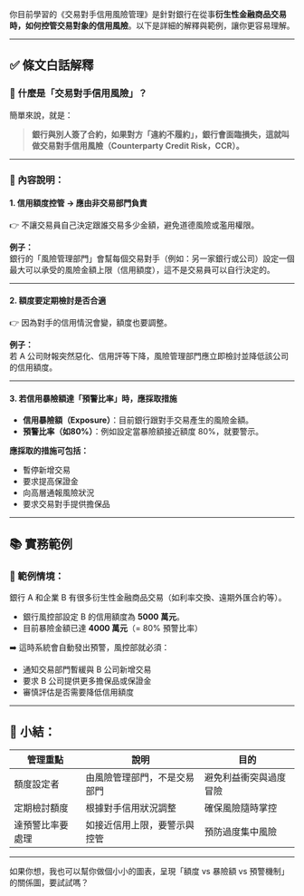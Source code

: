 你目前學習的《交易對手信用風險管理》是針對銀行在從事**衍生性金融商品交易時，如何控管交易對象的信用風險**。以下是詳細的解釋與範例，讓你更容易理解。

---

## ✅ 條文白話解釋

### 🔹 **什麼是「交易對手信用風險」？**

簡單來說，就是：  
> **銀行與別人簽了合約，如果對方「違約不履約」，銀行會面臨損失，這就叫做交易對手信用風險（Counterparty Credit Risk，CCR）。**

---

### 🔹 內容說明：

#### 1. **信用額度控管 → 應由非交易部門負責**

👉 不讓交易員自己決定跟誰交易多少金額，避免道德風險或濫用權限。

**例子：**  
銀行的「風險管理部門」會幫每個交易對手（例如：另一家銀行或公司）設定一個最大可以承受的風險金額上限（信用額度），這不是交易員可以自行決定的。

---

#### 2. **額度要定期檢討是否合適**

👉 因為對手的信用情況會變，額度也要調整。

**例子：**  
若 A 公司財報突然惡化、信用評等下降，風險管理部門應立即檢討並降低該公司的信用額度。

---

#### 3. **若信用暴險額達「預警比率」時，應採取措施**

- **信用暴險額（Exposure）**：目前銀行跟對手交易產生的風險金額。
- **預警比率（如80%）**：例如設定當暴險額接近額度 80%，就要警示。

**應採取的措施可包括：**
- 暫停新增交易
- 要求提高保證金
- 向高層通報風險狀況
- 要求交易對手提供擔保品

---

## 📚 實務範例

### 🧠 範例情境：

銀行 A 和企業 B 有很多衍生性金融商品交易（如利率交換、遠期外匯合約等）。

- 銀行風控部設定 B 的信用額度為 **5000 萬元**。
- 目前暴險金額已達 **4000 萬元**（= 80% 預警比率）

➡️ 這時系統會自動發出預警，風控部就必須：
- 通知交易部門暫緩與 B 公司新增交易
- 要求 B 公司提供更多擔保品或保證金
- 審慎評估是否需要降低信用額度

---

## 📝 小結：

| 管理重點 | 說明 | 目的 |
|----------|------|------|
| 額度設定者 | 由風險管理部門，不是交易部門 | 避免利益衝突與過度冒險 |
| 定期檢討額度 | 根據對手信用狀況調整 | 確保風險隨時掌控 |
| 達預警比率要處理 | 如接近信用上限，要警示與控管 | 預防過度集中風險 |

---

如果你想，我也可以幫你做個小小的圖表，呈現「額度 vs 暴險額 vs 預警機制」的關係圖，要試試嗎？